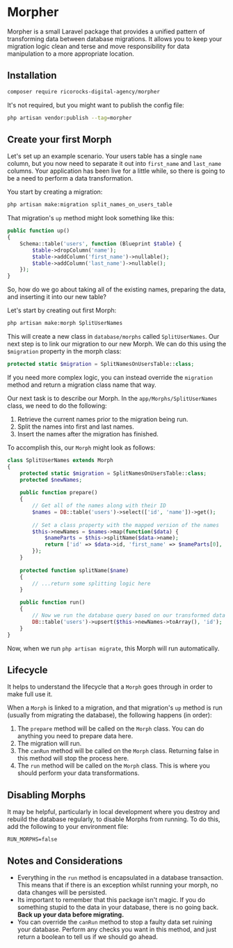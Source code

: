 # Morpher

Morpher is a small Laravel package that provides a unified pattern of transforming data between database migrations.
It allows you to keep your migration logic clean and terse and move responsibility for data manipulation to a more
appropriate location.

## Installation

```bash
composer require ricorocks-digital-agency/morpher
```

It's not required, but you might want to publish the config file:

```bash
php artisan vendor:publish --tag=morpher
```

## Create your first Morph

Let's set up an example scenario. Your users table has a single `name` column, but you now need to separate it out into
`first_name` and `last_name` columns. Your application has been live for a little while, so there is going to be a need
to perform a data transformation.

You start by creating a migration:

```bash
php artisan make:migration split_names_on_users_table
```

That migration's `up` method might look something like this:

```php
public function up()
{
    Schema::table('users', function (Blueprint $table) {
        $table->dropColumn('name');
        $table->addColumn('first_name')->nullable();
        $table->addColumn('last_name')->nullable();
    });
}
```

So, how do we go about taking all of the existing names, preparing the data, and inserting it into our new table?

Let's start by creating out first Morph:

```bash
php artisan make:morph SplitUserNames
```

This will create a new class in `database/morphs` called `SplitUserNames`. Our next step is to link our migration to our
new Morph. We can do this using the `$migration` property in the morph class:

```php
protected static $migration = SplitNamesOnUsersTable::class;
```

If you need more complex logic, you can instead override the `migration` method and return a migration class name that way.

Our next task is to describe our Morph. In the `app/Morphs/SplitUserNames` class, we need to do the following:

1. Retrieve the current names prior to the migration being run.
2. Split the names into first and last names.
3. Insert the names after the migration has finished.

To accomplish this, our `Morph` might look as follows:

```php
class SplitUserNames extends Morph
{
    protected static $migration = SplitNamesOnUsersTable::class;
    protected $newNames;
    
    public function prepare()
    {
        // Get all of the names along with their ID
        $names = DB::table('users')->select(['id', 'name'])->get();
        
        // Set a class property with the mapped version of the names
        $this->newNames = $names->map(function($data) {
            $nameParts = $this->splitName($data->name);
            return ['id' => $data->id, 'first_name' => $nameParts[0], 'last_name' => $nameParts[1]];
        });
    }
    
    protected function splitName($name)
    {
        // ...return some splitting logic here
    }

    public function run()
    {
        // Now we run the database query based on our transformed data
        DB::table('users')->upsert($this->newNames->toArray(), 'id');
    }
}
```

Now, when we run `php artisan migrate`, this Morph will run automatically.

## Lifecycle

It helps to understand the lifecycle that a `Morph` goes through in order to make full use it.

When a `Morph` is linked to a migration, and that migration's `up` method is run (usually from migrating the database),
the following happens (in order):

1. The `prepare` method will be called on the `Morph` class. You can do anything you need to prepare data here.
2. The migration will run.
3. The `canRun` method will be called on the `Morph` class. Returning false in this method will stop the process here.
4. The `run` method will be called on the `Morph` class. This is where you should perform your data transformations.

## Disabling Morphs

It may be helpful, particularly in local development where you destroy and rebuild the database regularly, to disable
Morphs from running. To do this, add the following to your environment file:

```dotenv
RUN_MORPHS=false
```

## Notes and Considerations

* Everything in the `run` method is encapsulated in a database transaction. This means that if there is an exception 
  whilst running your morph, no data changes will be persisted.
* Its important to remember that this package isn't magic. If you do something stupid to the data in your database, there
  is no going back. **Back up your data before migrating.**
* You can override the `canRun` method to stop a faulty data set ruining your database. Perform any checks you want in this
  method, and just return a boolean to tell us if we should go ahead.
